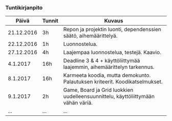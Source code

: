 ### Tuntikirjanpito
Päivä | Tunnit | Kuvaus
--------------- | ----- | ------
21.12.2016 | 3h | Repon ja projektin luonti, dependenssien säätö, aihemäärittelyä.
22.12.2016 | 1h | Luonnostelua.
27.12.2016 | 4h | Laajempaa luonnostelua, testejä. Kaavio.
4.1.2017 | 16h | Deadline 3 & 4 + käyttöliittymää laajemmin, aihemäärittelyn tarkennus.
8.1.2017 | 16h | Karmeeta koodia, mutta demokunto. Palautuksen kriteerit. Koodikatselmukset.
9.1.2017 | 2h | Game, Board ja Grid luokkien uudelleensuunnittelu, käyttöliittymään vähän väriä.
... | ... | ...

